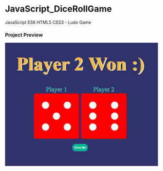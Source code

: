 # JavaScript_DiceRollGame
JavaScript ES6 HTML5 CSS3 - Ludo Game

### Project Preview

![](Dice.JPG)
